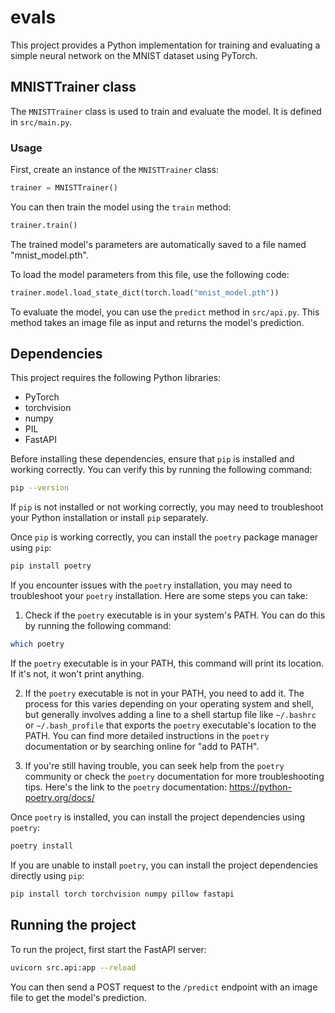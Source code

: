 # evals

This project provides a Python implementation for training and evaluating a simple neural network on the MNIST dataset using PyTorch.

## MNISTTrainer class

The `MNISTTrainer` class is used to train and evaluate the model. It is defined in `src/main.py`.

### Usage

First, create an instance of the `MNISTTrainer` class:

```python
trainer = MNISTTrainer()
```

You can then train the model using the `train` method:

```python
trainer.train()
```

The trained model's parameters are automatically saved to a file named "mnist_model.pth".

To load the model parameters from this file, use the following code:

```python
trainer.model.load_state_dict(torch.load("mnist_model.pth"))
```

To evaluate the model, you can use the `predict` method in `src/api.py`. This method takes an image file as input and returns the model's prediction.

## Dependencies

This project requires the following Python libraries:

- PyTorch
- torchvision
- numpy
- PIL
- FastAPI

Before installing these dependencies, ensure that `pip` is installed and working correctly. You can verify this by running the following command:

```bash
pip --version
```

If `pip` is not installed or not working correctly, you may need to troubleshoot your Python installation or install `pip` separately.

Once `pip` is working correctly, you can install the `poetry` package manager using `pip`:

```bash
pip install poetry
```

If you encounter issues with the `poetry` installation, you may need to troubleshoot your `poetry` installation. Here are some steps you can take:

1. Check if the `poetry` executable is in your system's PATH. You can do this by running the following command:

```bash
which poetry
```

If the `poetry` executable is in your PATH, this command will print its location. If it's not, it won't print anything.

2. If the `poetry` executable is not in your PATH, you need to add it. The process for this varies depending on your operating system and shell, but generally involves adding a line to a shell startup file like `~/.bashrc` or `~/.bash_profile` that exports the `poetry` executable's location to the PATH. You can find more detailed instructions in the `poetry` documentation or by searching online for "add to PATH".

3. If you're still having trouble, you can seek help from the `poetry` community or check the `poetry` documentation for more troubleshooting tips. Here's the link to the `poetry` documentation: https://python-poetry.org/docs/

Once `poetry` is installed, you can install the project dependencies using `poetry`:

```bash
poetry install
```

If you are unable to install `poetry`, you can install the project dependencies directly using `pip`:

```bash
pip install torch torchvision numpy pillow fastapi
```

## Running the project

To run the project, first start the FastAPI server:

```bash
uvicorn src.api:app --reload
```

You can then send a POST request to the `/predict` endpoint with an image file to get the model's prediction.